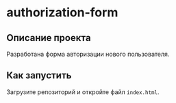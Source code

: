 # authorization-form
## Описание проекта
Разработана форма авторизации нового пользователя.

## Как запустить
Загрузите репозиторий и откройте файл `index.html`.
